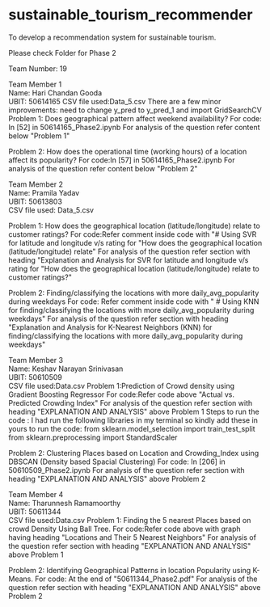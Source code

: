 # sustainable_tourism_recommender
To develop a recommendation system for sustainable tourism.

Please check Folder for Phase 2

Team Number: 19

Team Member 1  
Name: Hari Chandan Gooda  
UBIT: 50614165
CSV file used:Data_5.csv
There are a few minor improvements: need to change y_pred to y_pred_1 and import GridSearchCV
Problem 1: Does geographical pattern affect weekend availability?
For code: In [52] in 50614165_Phase2.ipynb
For analysis of the question refer content below "Problem 1"

Problem 2: How does the operational time (working hours) of a location affect its popularity?
For code:In [57] in 50614165_Phase2.ipynb
For analysis of the question refer content below "Problem 2"



Team Member 2  
Name: Pramila Yadav  
UBIT: 50613803  
CSV file used: Data_5.csv

Problem 1: How does the geographical location (latitude/longitude) relate to customer ratings?
For code:Refer comment inside code with "# Using SVR for latitude and longitude v/s rating for "How does the geographical location (latitude/longitude) relate"
For analysis of the question refer section with heading "Explanation and Analysis for SVR for latitude and longitude v/s rating for "How does the geographical location (latitude/longitude) relate to customer ratings?"


Problem 2: Finding/classifying the locations with more daily_avg_popularity during weekdays
For code: Refer comment inside code with " # Using KNN for finding/classifying the locations with more daily_avg_popularity during weekdays"
For analysis of the question refer section with heading "Explanation and Analysis for K-Nearest Neighbors (KNN) for finding/classifying the locations with more daily_avg_popularity during weekdays"


Team Member 3  
Name: Keshav Narayan Srinivasan  
UBIT: 50610509  
CSV file used:Data.csv
Problem 1:Prediction of Crowd density using Gradient Boosting Regressor
For code:Refer code above "Actual vs. Predicted Crowding Index"
For analysis of the question refer section with heading "EXPLANATION AND ANALYSIS" above Problem 1
Steps to run the code : 
I had run the following libraries in my terminal so kindly add these in yours to run the code: 
from sklearn.model_selection import train_test_split
from sklearn.preprocessing import StandardScaler

Problem 2: Clustering Places based on Location and Crowding_Index using DBSCAN (Density based Spacial Clustering)
For code: In [206] in 50610509_Phase2.ipynb
For analysis of the question refer section with heading "EXPLANATION AND ANALYSIS" above Problem 2


Team Member 4  
Name: Tharunnesh Ramamoorthy  
UBIT: 50611344  
CSV file used:Data.csv
Problem 1: Finding the 5 nearest Places based on crowd Density Using Ball Tree. 
For code:Refer code above with graph having heading "Locations and Their 5 Nearest Neighbors" 
For analysis of the question refer section with heading "EXPLANATION AND ANALYSIS" above Problem 1


Problem 2:  Identifying Geographical Patterns in location Popularity using K-Means.
For code: At the end of  "50611344_Phase2.pdf"
For analysis of the question refer section with heading "EXPLANATION AND ANALYSIS" above Problem 2

